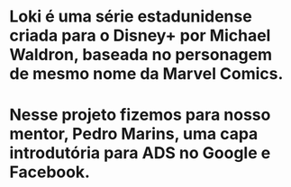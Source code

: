 # Loki é uma série estadunidense criada para o Disney+ por Michael Waldron, baseada no personagem de mesmo nome da Marvel Comics.
# Nesse projeto fizemos para nosso mentor, Pedro Marins, uma capa introdutória para ADS no Google e Facebook.
